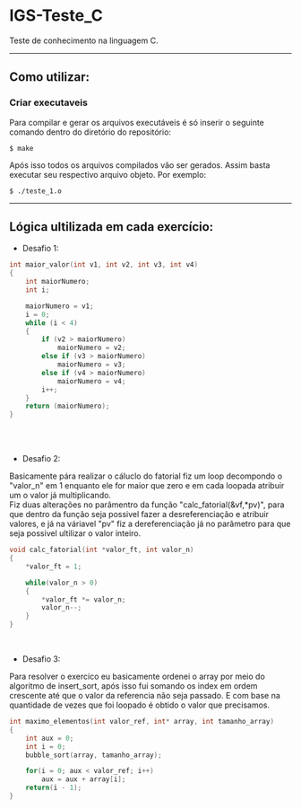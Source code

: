 # IGS-Teste_C
Teste de conhecimento na linguagem C.

---

## Como utilizar:

### Criar executaveis

Para compilar e gerar os arquivos executáveis é só inserir o seguinte comando dentro do diretório do repositório: 

```
$ make
```
Após isso todos os arquivos compilados vão ser gerados. Assim basta executar seu respectivo arquivo objeto. Por exemplo:

```
$ ./teste_1.o
```

---

## Lógica ultilizada em cada exercício:


- Desafio 1:
```c
int maior_valor(int v1, int v2, int v3, int v4)
{ 
    int maiorNumero;
    int i;

	maiorNumero = v1;
    i = 0;
    while (i < 4)
	{
		if (v2 > maiorNumero)
			maiorNumero = v2;
		else if (v3 > maiorNumero)
			maiorNumero = v3;
		else if (v4 > maiorNumero)
			maiorNumero = v4;
        i++;
	}
	return (maiorNumero);
}
```
<br><br>
- Desafio 2:

Basicamente pára realizar o cáluclo do fatorial fiz um loop decompondo o "valor_n" em 1 enquanto ele for maior que zero e em cada loopada atribuir um o valor já multiplicando.
<br>
Fiz duas alterações no parâmentro da função "calc_fatorial(&vf,\*pv)", para que dentro da função seja possivel fazer a desreferenciação e atribuir valores, e já na váriavel "pv" fiz a dereferenciação já no parâmetro para que seja possivel ultilizar o valor inteiro. 

```c
void calc_fatorial(int *valor_ft, int valor_n)
{   
    *valor_ft = 1;

    while(valor_n > 0)
    {
        *valor_ft *= valor_n;
        valor_n--;
    }
}
```

<br>

- Desafio 3:
  
Para resolver o exercico eu basicamente ordenei o array por meio do algoritmo de insert_sort, após isso fui somando os index em ordem crescente até que o valor
da referencia não seja passado. E com base na quantidade de vezes que foi loopado é obtido o valor que precisamos.

```c
int maximo_elementos(int valor_ref, int* array, int tamanho_array)
{
    int aux = 0;
    int i = 0;
    bubble_sort(array, tamanho_array);

    for(i = 0; aux < valor_ref; i++)
        aux = aux + array[i];
    return(i - 1);
}
```
